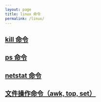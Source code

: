 ```yaml
---
layout: page
title: linux 命令
permalink: /linux/
---
```


## [kill 命令]({{site.url}}/2018/04/21/linux-kill.html)

## [ps 命令]({{site.url}}/2018/04/21/linux-ps.html)

## [netstat 命令]({{site.url}}/2018/04/21/linux-netstat.html)

## [文件操作命令（awk, top, set）]({{site.url}}/2018/04/21/linux-fileop.html)